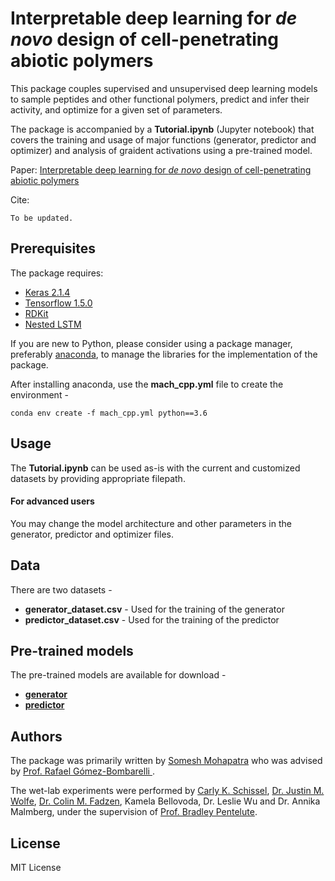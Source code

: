 # Interpretable deep learning for <i>de novo</i> design of cell-penetrating abiotic polymers

This package couples supervised and unsupervised deep learning models to sample peptides and other functional polymers, predict and infer their activity, and optimize for a given set of parameters.

The package is accompanied by a <b>Tutorial.ipynb</b> (Jupyter notebook) that covers the training and usage of major functions (generator, predictor and optimizer) and analysis of graident activations using a pre-trained model.

Paper: <a href='https://github.mit.edu/MLMat/Mach_CPP/'> Interpretable deep learning for <i>de novo</i> design of cell-penetrating abiotic polymers </a>

Cite:
```
To be updated.
```

## Prerequisites
The package requires:
* <a href='http://faroit.com/keras-docs/2.1.4/'>Keras 2.1.4 </a>
* <a href='https://www.tensorflow.org/'>Tensorflow 1.5.0 </a>
* <a href='https://www.rdkit.org/'>RDKit </a>
* <a href='https://github.com/titu1994/Nested-LSTM'>Nested LSTM </a>

If you are new to Python, please consider using a package manager, preferably <a href='https://www.anaconda.com/'>anaconda</a>, to manage the libraries for the implementation of the package.

After installing anaconda, use the <b>mach_cpp.yml</b> file to create the environment - <br>
```
conda env create -f mach_cpp.yml python==3.6
```

## Usage
The <b>Tutorial.ipynb</b> can be used as-is with the current and customized datasets by providing appropriate filepath.

#### For advanced users
You may change the model architecture and other parameters in the generator, predictor and optimizer files.

## Data
There are two datasets -
* <b>generator_dataset.csv</b> - Used for the training of the generator
* <b>predictor_dataset.csv</b> - Used for the training of the predictor

## Pre-trained models
The pre-trained models are available for download -
* <b><a href='https://www.dropbox.com/s/jrtghjd5fvtrbl9/generator.hdf5?dl=0'>generator</a></b>
* <b><a href='https://www.dropbox.com/s/lc0edfl51ppln75/predictor.hdf5?dl=0'>predictor</a></b>

## Authors
The package was primarily written by <a href='https://www.linkedin.com/in/pikulsomesh/'>Somesh Mohapatra</a> who was advised by <a href='https://dmse.mit.edu/people/rafael-gomez-bombarelli'>Prof. Rafael Gómez-Bombarelli </a>.

The wet-lab experiments were performed by <a href='https://www.linkedin.com/in/carly-schissel-137a0763/'>Carly K. Schissel</a>, <a href='https://www.linkedin.com/in/justin-wolfe-95680086/'>Dr. Justin M. Wolfe</a>, <a href='https://www.researchgate.net/scientific-contributions/2129312501_Colin_M_Fadzen'>Dr. Colin M. Fadzen</a>, Kamela Bellovoda, Dr. Leslie Wu and Dr. Annika Malmberg, under the supervision of <a href='https://chemistry.mit.edu/profile/bradley-l-pentelute/'>Prof. Bradley Pentelute</a>.

## License
MIT License
